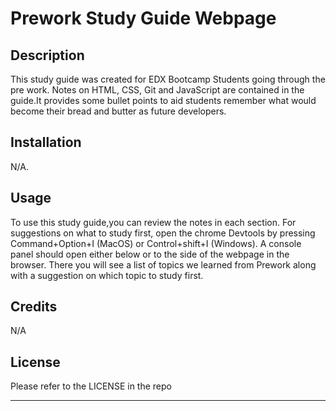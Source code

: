# Prework Study Guide Webpage

## Description

This study guide was created for EDX Bootcamp Students going through the pre work. Notes on HTML, CSS, Git and JavaScript are contained in the guide.It provides some bullet points to aid students remember what would become their bread and butter as future developers.

## Installation

N/A.

## Usage

To use this study guide,you can review the notes in each section. For suggestions on what to study first, open the chrome Devtools by pressing Command+Option+I (MacOS) or Control+shift+I (Windows). A console panel should open either below or to the side of the webpage in the browser. There you will see a list of topics we learned from Prework along with a suggestion on which topic to study first.


## Credits

N/A

## License

Please refer to the LICENSE in the repo

---

